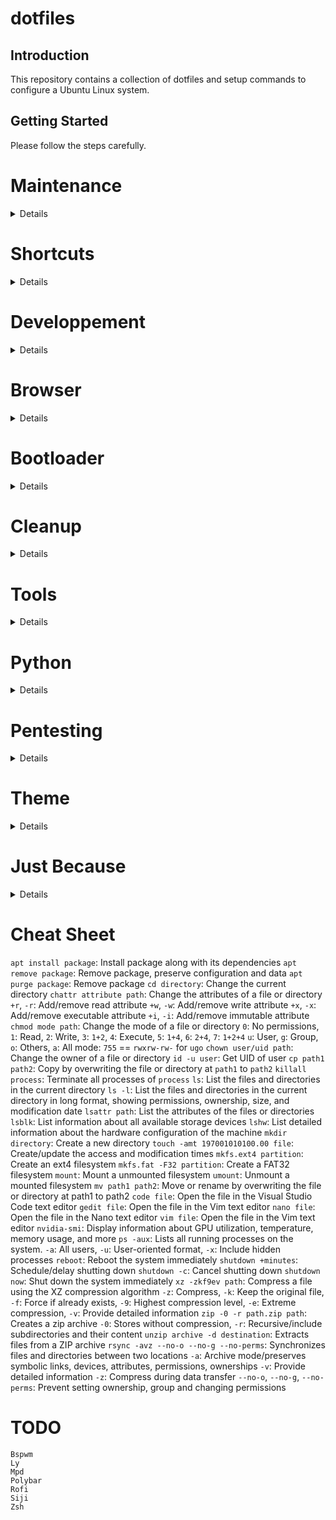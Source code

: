 # dotfiles
## Introduction
This repository contains a collection of dotfiles and setup commands to configure a Ubuntu Linux system.
## Getting Started
Please follow the steps carefully.
# Maintenance
<details>

## System Update and Cache Cleaning
```
sudo apt update
sudo apt upgrade
sudo apt autoremove
sudo apt autoclean
sudo apt clean
pip cache purge
conda clean -a
sudo journalctl --vacuum-time=1d
```
## Clean History
```
history -c && history -w
```
</details>

# Shortcuts
<details>

### Ctrl+E
```
sensible-browser
```
### Ctrl+M
```
/home/pc/miniconda3/envs/MaTools/bin/python -O /home/pc/MaTools/management_tools/main_management_tools_app.pyw
```
### Ctrl+U
```
/home/pc/miniconda3/envs/uvr/bin/python -O /home/pc/ultimatevocalremovergui/UVR.py
```
### Super+E
```
nautilus
```
### Super+T
```
/home/pc/miniconda3/envs/MaTools/bin/python -O /home/pc/MaTools/management_tools/script_image_trimmer.pyw
```
### Super+S
```
gnome-screenshot --delay=1
```
### Super+Shift+S
```
Take a screenshot interactively
```
</details>

# Developpement
<details>

## Installing CUDA
<details>

### Disable/Blacklist the Nouveau Driver
```
echo "blacklist nouveau" | sudo tee -a /etc/modprobe.d/blacklist-nouveau.conf
echo "options nouveau modeset=0" | sudo tee -a /etc/modprobe.d/blacklist-nouveau.conf
sudo update-initramfs -u
sudo reboot
```
### Installing CUDA Toolkit and Nvidia Driver
```
sudo apt install gcc
sudo apt install linux-headers-$(uname -r)
sudo apt-key del 7fa2af80
wget https://developer.download.nvidia.com/compute/cuda/repos/ubuntu2204/x86_64/cuda-keyring_1.1-1_all.deb -O cuda-keyring_1.1-1_all.deb
sudo dpkg -i cuda-keyring_1.1-1_all.deb
sudo apt update
sudo apt install cuda-toolkit
sudo apt install nvidia-gds
echo 'export PATH="/usr/local/cuda-12.3/bin:$PATH"' | tee -a /home/pc/.bashrc
echo 'export LD_LIBRARY_PATH="/usr/local/cuda-12.3/lib64:$LD_LIBRARY_PATH"' | tee -a /home/pc/.bashrc
sudo apt install libcublas11
sudo apt install nvidia-driver-545
rm cuda-keyring_1.1-1_all.deb
sudo reboot
```
</details>

## Installing and Configuring Git
```
sudo apt install git
```
```
git config --global user.email email
git config --global user.name name
```
## Initializing Git
```
git init -b main
```
## Installing CMake
```
wget https://github.com/Kitware/CMake/releases/download/v3.28.3/cmake-3.28.3-linux-x86_64.sh -O cmake-3.28.3-linux-x86_64.sh
sudo mkdir /opt/cmake
sudo sh cmake-3.28.3-linux-x86_64.sh --skip-license --exclude-subdir --prefix=/opt/cmake
sudo ln -s /opt/cmake/bin/cmake /usr/local/bin/cmake
rm cmake-3.28.3-linux-x86_64.sh
```
## Installing Miniconda
```
mkdir -p ~/miniconda3
wget https://repo.anaconda.com/miniconda/Miniconda3-latest-Linux-x86_64.sh -O ~/miniconda3/miniconda.sh
bash ~/miniconda3/miniconda.sh -b -u -p ~/miniconda3
rm -rf ~/miniconda3/miniconda.sh
cd miniconda3/bin
./conda init
```
## Installing Curl
```
sudo apt install curl
```
## Installing FFMPEG
```
sudo add-apt-repository ppa:ubuntuhandbook1/ffmpeg6
sudo apt-get install ffmpeg
```
## Installing Go
```
sudo apt install golang-go
```
## Installing Rust
```
curl --proto '=https' --tlsv1.2 -sSf https://sh.rustup.rs | sh
```
## Installing Tesseract OCR
```
sudo add-apt-repository ppa:alex-p/tesseract-ocr5
sudo apt install tesseract-ocr
```
## Installing and Configuring Vim and Vim-Plug
```
sudo apt install vim
curl -fLo ~/.vim/autoload/plug.vim --create-dirs https://raw.githubusercontent.com/junegunn/vim-plug/master/plug.vim
wget https://raw.githubusercontent.com/Inc44/dotfiles/main/.vimrc -O .vimrc
wget https://raw.githubusercontent.com/Inc44/dotfiles/main/.vimrc.plug -O .vimrc.plug
vim > :set spell > Y > Y > 1 > Y
vim > :PlugInstall
wget https://raw.githubusercontent.com/gillescastel/latex-snippets/master/tex.snippets -O ~/.vim/UltiSnips/tex.snippets
```
## Installing Visual Studio Code
```
wget https://packages.microsoft.com/repos/code/pool/main/c/code/code_1.86.2-1707854558_amd64.deb -O code_1.86.2-1707854558_amd64.deb
sudo apt install ~/code_1.86.2-1707854558_amd64.deb
rm code_1.86.2-1707854558_amd64.deb
```
</details>

# Browser
<details>

## Installing Microsoft Edge
```
wget https://packages.microsoft.com/repos/edge/pool/main/m/microsoft-edge-stable/microsoft-edge-stable_121.0.2277.128-1_amd64.deb -O microsoft-edge-stable_121.0.2277.128-1_amd64.deb
sudo apt install ~/microsoft-edge-stable_121.0.2277.128-1_amd64.deb
rm microsoft-edge-stable_121.0.2277.128-1_amd64.deb
```
## Installing Yandex Browser
```
wget https://ext-cachev2-cogent03.cdn.yandex.net/download.cdn.yandex.net/browser/yandex/24_1_1_940_54214/Yandex.deb -O Yandex.deb
sudo apt install ~/Yandex.deb
rm Yandex.deb
```
</details>

# Bootloader
<details>

## Configuring GRUB
```
sudo vim /etc/default/grub
sudo update-grub
#sudo grub-mkconfig -o /boot/grub/grub.cfg
```
</details>

# Cleanup
<details>

## Disabling Shutdown Confirmation
```
gsettings set org.gnome.SessionManager logout-prompt false
```
## Purge Apport
```
sudo apt purge apport
```
## Purge Snap
```
snap list
sudo snap remove --purge snap-store
sudo snap remove --purge gnome-3-38-2004
sudo snap remove --purge gnome-42-2204
sudo snap remove --purge gtk-common-themes
sudo snap remove --purge snapd-desktop-integration
sudo snap remove --purge bare
sudo snap remove --purge core22
sudo snap remove --purge firefox
sudo snap remove --purge core20
sudo snap remove --purge snapd
sudo apt purge snapd
sudo vim /etc/apt/preferences.d/nosnap.pref
rm -r snap
```
## Remove Ubuntu Logo
```
sudo rm /usr/share/plymouth/ubuntu-logo.png
```
</details>

# Tools
<details>

## Installing and Using 7-Zip
```
wget https://www.7-zip.org/a/7z2301-linux-x64.tar.xz -O 7z2301-linux-x64.tar.xz
mkdir 7-zip
tar xf 7z2301-linux-x64.tar.xz -C 7-zip
echo 'export PATH="/home/pc/7-zip:$PATH"' | tee -a /home/pc/.bashrc
rm 7z2301-linux-x64.tar.xz
```
```
7zz a -tzip -m0=Copy -ppassword -mem=AES256 path.zip path
7zz x path.zip
```
# Configuring Bash
```
wget https://raw.githubusercontent.com/Inc44/dotfiles/main/.bashrc -O .bashrc
```
## Installing Bspwm
```
sudo apt install bspwm
```
## Installing Conky
```
sudo apt install conky
sudo wget https://raw.githubusercontent.com/Inc44/dotfiles/main/conky.conf -O /etc/conky/conky.conf
```
## Installing Czkawka
```
sudo add-apt-repository ppa:xtradeb/apps
sudo apt update
sudo apt-get install czkawka
```
## Installing ECT
```
git clone --recursive https://github.com/fhanau/Efficient-Compression-Tool.git
cd Efficient-Compression-Tool
mkdir build
cd build
cmake ../src
make
echo 'export PATH="/home/pc/Efficient-Compression-Tool/build:$PATH"' | tee -a /home/pc/.bashrc
```
## Installing Fonts
```
cp -r ~/dotfiles/.fonts ~
sudo fc-cache -f -v
```
## Installing Gnome Screenshot
```
sudo apt install gnome-screenshot
```
## Installing GParted
```
sudo apt install gparted
```
# Configuring Gedit
```
gsettings set org.gnome.gedit.preferences.editor editor-font 'Noto Sans Mono 16'
gsettings set org.gnome.gedit.preferences.editor scheme 'classic'
gsettings set org.gnome.gedit.preferences.editor tabs-size 4
gsettings set org.gnome.gedit.preferences.editor use-default-font false
```
## Installing Inkscape
```
sudo add-apt-repository ppa:inkscape.dev/stable
sudo apt install inkscape
```
## Installing Ly
```
git clone --recurse-submodules https://github.com/fairyglade/ly
cd ly
make
...
```
## Installing MPV
```
sudo apt install mpv
sudo wget https://raw.githubusercontent.com/Inc44/dotfiles/main/mpv.conf -O /etc/mpv/mpv.conf
```
## Installing Neofetch
```
sudo apt install neofetch
echo 'neofetch' | tee -a /home/pc/.bashrc
```
## Installing Nerd Fonts
```
wget https://github.com/ryanoasis/nerd-fonts/releases/download/v3.1.1/Noto.zip
unzip Noto.zip "*.ttf" -d ~/.fonts
sudo fc-cache -f -v
```
## Installing OBS Studio
```
sudo add-apt-repository ppa:obsproject/obs-studio
sudo apt install obs-studio
wget https://raw.githubusercontent.com/Inc44/dotfiles/main/.config/obs-studio/global.ini -O ~/.config/obs-studio/global.ini
wget https://raw.githubusercontent.com/Inc44/dotfiles/main/.config/obs-studio/basic/profiles/Untitled/basic.ini -O ~/.config/obs-studio/basic/profiles/Untitled/basic.ini
wget https://raw.githubusercontent.com/Inc44/dotfiles/main/.config/obs-studio/basic/profiles/Untitled/recordEncoder.json -O ~/.config/obs-studio/basic/profiles/Untitled/recordEncoder.json
wget https://raw.githubusercontent.com/Inc44/dotfiles/main/.config/obs-studio/basic/profiles/Untitled/streamEncoder.json -O ~/.config/obs-studio/basic/profiles/Untitled/streamEncoder.json
```
## Installing Obsidian
```
wget https://github.com/obsidianmd/obsidian-releases/releases/download/v1.5.3/obsidian_1.5.3_amd64.deb -O obsidian_1.5.3_amd64.deb
sudo apt install ~/obsidian_1.5.3_amd64.deb
rm obsidian_1.5.3_amd64.deb
```
## Installing PeaZip
```
wget https://github.com/peazip/PeaZip/releases/download/9.7.1/peazip_9.7.1.LINUX.GTK2-1_amd64.deb -O peazip_9.7.1.LINUX.GTK2-1_amd64.deb
sudo apt install ~/peazip_9.7.1.LINUX.GTK2-1_amd64.deb
rm peazip_9.7.1.LINUX.GTK2-1_amd64.deb
```
## Installing Pinta
```
sudo apt install pinta
```
## Installing Polybar
```
sudo apt install polybar
```
## Installing and Configuring Pywal
```
conda deactivate
sudo apt install pip
sudo pip3 install pywal
#sudo apt install python2
echo 'wal -R -q' | tee -a /home/pc/.bashrc
```
```
wal --theme base16-rebecca
```
## Installing and Configuring Pi-hole
```
curl -sSL https://install.pi-hole.net | bash
```
```
sudo pihole -a -p
```
## Installing qBittorrent
```
sudo add-apt-repository ppa:qbittorrent-team/qbittorrent-stable
sudo apt install qbittorrent
```
## Installing and Configuring Rclone
```
sudo -v ; curl https://rclone.org/install.sh | sudo bash
rclone config
```
## Installing Rclone Browser
```
sudo apt update
sudo apt install git g++ make qtdeclarative5-dev
git clone https://github.com/kapitainsky/RcloneBrowser.git
cd RcloneBrowser
mkdir build
cd build
cmake ..
wget https://raw.githubusercontent.com/Inc44/dotfiles/main/main_window.cpp -O ~/RcloneBrowser/src/main_window.cpp
make
sudo make install
wget https://raw.githubusercontent.com/Inc44/dotfiles/main/.local/share/rclone-browser/rclone-browser/tasks.bin -O ~/.local/share/rclone-browser/rclone-browser/tasks.bin
```
## Installing Rofi
```
sudo apt install rofi
```
## Installing Solaar
```
sudo add-apt-repository ppa:solaar-unifying/stable
sudo apt install solaar
wget https://raw.githubusercontent.com/Inc44/dotfiles/main/.config/solaar/config.yaml -O ~/.config/solaar/config.yaml
```
## Installing Telegram
```
sudo apt install telegram-desktop
```
## Installing TeX Live
```
wget https://mirror.ctan.org/systems/texlive/tlnet/install-tl-unx.tar.gz -O install-tl-unx.tar.gz
zcat < install-tl-unx.tar.gz | tar xf -
cd install-tl-*
sudo perl ./install-tl --no-interaction
echo 'export PATH="/usr/local/texlive/2023/bin/x86_64-linux:$PATH"' | tee -a /home/pc/.bashrc
rm install-tl-unx.tar.gz
rm -r install-tl-*
```
## Installing Thunderbird
```
wget https://download-installer.cdn.mozilla.net/pub/thunderbird/releases/115.7.0/linux-x86_64/fr/thunderbird-115.7.0.tar.bz2 -O thunderbird-115.7.0.tar.bz2
tar xjf thunderbird-115.7.0.tar.bz2
rm thunderbird-115.7.0.tar.bz2
sudo mv thunderbird /opt
sudo ln -s /opt/thunderbird/thunderbird /usr/local/bin/thunderbird
sudo wget https://raw.githubusercontent.com/mozilla/sumo-kb/main/installing-thunderbird-linux/thunderbird.desktop -O /usr/local/share/applications/thunderbird.desktop
```
## Installing VirtualBox
```
wget https://download.virtualbox.org/virtualbox/7.0.14/virtualbox-7.0_7.0.14-161095~Ubuntu~jammy_amd64.deb -O virtualbox-7.0_7.0.14-161095~Ubuntu~jammy_amd64.deb
sudo apt install ~/virtualbox-7.0_7.0.14-161095~Ubuntu~jammy_amd64.deb
rm virtualbox-7.0_7.0.14-161095~Ubuntu~jammy_amd64.deb
```
## Installing Xtreme Download Manager
```
wget https://github.com/subhra74/xdm/releases/download/8.0.29/xdman_gtk_8.0.29_amd64.deb -O xdman_gtk_8.0.29_amd64.deb
sudo apt install ~/xdman_gtk_8.0.29_amd64.deb
rm xdman_gtk_8.0.29_amd64.deb
```
## Installing Zathura
```
sudo apt install zathura
wget https://raw.githubusercontent.com/Inc44/dotfiles/main/.config/zathura/zathurarc -O ~/.config/zathura/zathurarc
```
## Installing Zsh
```
sudo apt install zsh
```
</details>

# Python
<details>

## Installing AutoKhan
```
git clone https://github.com/Inc44/AutoKhan.git
cd AutoKhan
conda create --name AutoKhan python=3.10.13
conda activate AutoKhan
pip install -r requirements.txt
```
## Installing Chatgpt Telegram Bot
```
conda create --name ctb python=3.10.13
conda activate ctb
git clone https://github.com/n3d1117/chatgpt-telegram-bot.git
cd chatgpt-telegram-bot
pip install -r requirements.txt
```
```
/home/pc/miniconda3/envs/ctb/bin/python -O /home/pc/chatgpt-telegram-bot/bot/main.py
```
## Installing MaTools
```
sudo apt install libxcb-cursor0 xclip
conda create --name MaTools python=3.10.13
conda activate MaTools
git clone https://github.com/Inc44/MaTools.git
cd MaTools
pip install -r requirements.txt
```
## Installing and Using NanoGPT
```
conda create --name nanogpt python=3.10.13
conda activate nanogpt
pip install torch numpy transformers datasets tiktoken wandb tqdm
git clone https://github.com/karpathy/nanoGPT.git
```
```
conda activate nanogpt
cd nanoGPT
python -O data/shakespeare_char/prepare.py
python -O train.py config/train_shakespeare_char.py
```
## Installing OCRMyPDF
```
sudo apt install unpaper
conda create --name ocrmypdf python=3.10.13
conda activate ocrmypdf
conda install pytorch torchvision torchaudio pytorch-cuda=12.1 -c pytorch -c nvidia
pip install ocrmypdf
pip install git+https://github.com/ocrmypdf/OCRmyPDF-EasyOCR.git
```
## Installing and Using TheSync
```
git clone https://github.com/Inc44/TheSync.git
```
```
cd TheSync
python -O thesync.py
```
## Installing and Using TheTTS
```
git clone https://github.com/Inc44/TheTTS.git
cd TheTTS
conda create --name TheTTS python=3.10.13
conda activate TheTTS
pip install openai==1.12.0 TTS==0.22.0
DS_BUILD_TRANSFORMER_INFERENCE=1 pip install deepspeed==0.13.3
sudo apt install git-lfs
git lfs install
git clone https://huggingface.co/coqui/XTTS-v2
sudo rm -r XTTS-v2/.git
cp /home/pc/TheTTS/xtts.py /home/pc/miniconda3/envs/TheTTS/lib/python3.10/site-packages/TTS/tts/models
```
```
conda activate TheTTS
cd TheTTS
python -O thetts.py
```
## Installing UVR
```
sudo apt install python3-pip
sudo apt install python3-tk
git clone https://github.com/Anjok07/ultimatevocalremovergui.git
cd ultimatevocalremovergui
conda create --name uvr python=3.10.13
conda activate uvr
wget https://raw.githubusercontent.com/Inc44/dotfiles/main/Dora-0.0.3.tar.gz -O Dora-0.0.3.tar.gz
pip3 install Dora-0.0.3.tar.gz
pip3 install -r requirements.txt
```
## Installing WhisperX
```
conda create --name whisperx python=3.10.13
conda activate whisperx
conda install pytorch torchvision torchaudio pytorch-cuda=12.1 -c pytorch -c nvidia
pip install git+https://github.com/m-bain/whisperx.git
pip install faster-whisper==1.0.0 --upgrade
```
</details>

# Pentesting
<details>

## Installing and Using Aircrack-ng
```
sudo apt install aircrack-ng
sudo apt install net-tools
```
```
ifconfig #netstat -ie
sudo airmon-ng start wlp7s0
iwconfig
sudo airodump-ng wlp7s0mon
sudo airodump-ng -c CH --bssid BSSID -w . wlp7s0mon
sudo airmon-ng stop wlp7s0mon
```
## Installing and Using John the Ripper
```
git clone https://github.com/openwall/john
cd john/src
sudo apt install libssl-dev libgmp-dev libbz2-dev libpcap-dev
./configure
make
echo 'export PATH="/home/pc/john/run:$PATH"' | tee -a /e
```
```
zip2john /home/pc/path.zip > /home/pc/hash.txt
```
## Installing and Using Hashcat
```
git clone https://github.com/hashcat/hashcat.git
cd hashcat
make
echo 'export PATH="/home/pc/hashcat:$PATH"' | tee -a /home/pc/.bashrc
```
```
sed -i 's/^[^$]*//' /home/pc/hash.txt
sed -i 's/[^$]*$//' /home/pc/hash.txt
```
```
wget https://download.weakpass.com/wordlists/90/rockyou.txt.gz -O rockyou.txt.gz
gzip -d rockyou.txt.gz
hashcat -m 13600 -a3 -w3 -d2 /home/pc/hash.txt /home/pc/rockyou.txt --increment --increment-min 8 --increment-max 8
cat /home/pc/hashcat/hashcat.potfile
rm /home/pc/hashcat/hashcat.potfile
```
```
hashcat -m 13600 -a3 -w3 -d2 /home/pc/hash.txt --increment --increment-min 8 --increment-max 8 ?d?d?d?d?d?d?d?d
hashcat -m 13600 -a3 -w3 -d2 /home/pc/hash.txt --increment --increment-min 8 --increment-max 8 ?l?l?l?l?l?l?l?l
```
```
hashcat -b -d 2 -m 13600
```
## Installing Hashcat Utils
```
git clone https://github.com/hashcat/hashcat-utils.git
cd /home/pc/hashcat-utils/src
make
echo 'export PATH="/home/pc/hashcat-utils/src:$PATH"' | tee -a /home/pc/.bashrc
```
```
cap2hccapx.bin /home/pc/.-01.cap /home/pc/wifi.hccapx
```
</details>

# Theme
<details>

## Installing and Configuring WhiteSur Theme
```
sudo add-apt-repository universe
sudo apt install gnome-tweaks
sudo apt install gnome-shell-extension-manager
git clone https://github.com/vinceliuice/WhiteSur-gtk-theme.git --depth=1
cd WhiteSur-gtk-theme
./install.sh -t purple -c Light
cd ..
git clone https://github.com/vinceliuice/WhiteSur-icon-theme.git --depth=1
cd WhiteSur-icon-theme
./install.sh -a -t purple
```
</details>

# Just Because
<details>

## Installing Blazingly Fast Rust Donut
```
cargo install blazingly_fast_rust_donut
```
</details>

# Cheat Sheet
`apt install package`: Install package along with its dependencies
`apt remove package`: Remove package, preserve configuration and data
`apt purge package`: Remove package
`cd directory`: Change the current directory
`chattr attribute path`: Change the attributes of a file or directory
`+r`, `-r`: Add/remove read attribute
`+w`, `-w`: Add/remove write attribute
`+x`, `-x`: Add/remove executable attribute
`+i`, `-i`: Add/remove immutable attribute
`chmod mode path`: Change the mode of a file or directory
`0`: No permissions, `1`: Read, `2`: Write, `3`: `1+2`, `4`: Execute, `5`: `1+4`, `6`: `2+4`, `7`: `1+2+4`
`u`: User, `g`: Group, `o`: Others, `a`: All
mode: `755` == `rwxrw-rw-` for `ugo`
`chown user/uid path`: Change the owner of a file or directory
`id -u user`: Get UID of user
`cp path1 path2`: Copy by overwriting the file or directory at `path1` to `path2`
`killall process`: Terminate all processes of `process`
`ls`: List the files and directories in the current directory
`ls -l`: List the files and directories in the current directory in long format, showing permissions, ownership, size, and modification date
`lsattr path`: List the attributes of the files or directories
`lsblk`: List information about all available storage devices
`lshw`: List detailed information about the hardware configuration of the machine
`mkdir directory`: Create a new directory
`touch -amt 197001010100.00 file`: Create/update the access and modification times
`mkfs.ext4 partition`: Create an ext4 filesystem
`mkfs.fat -F32 partition`: Create a FAT32 filesystem
`mount`: Mount a unmounted filesystem
`umount`: Unmount a mounted filesystem
`mv path1 path2`: Move or rename by overwriting the file or directory at path1 to path2
`code file`: Open the file in the Visual Studio Code text editor
`gedit file`: Open the file in the Vim text editor
`nano file`: Open the file in the Nano text editor
`vim file`: Open the file in the Vim text editor
`nvidia-smi`: Display information about GPU utilization, temperature, memory usage, and more
`ps -aux`: Lists all running processes on the system.
`-a`: All users, `-u`: User-oriented format, `-x`: Include hidden processes
`reboot`: Reboot the system immediately
`shutdown +minutes`: Schedule/delay shutting down
`shutdown -c`: Cancel shutting down
`shutdown now`: Shut down the system immediately
`xz -zkf9ev path`: Compress a file using the XZ compression algorithm
`-z`: Compress, `-k`: Keep the original file, `-f`: Force if already exists, `-9`: Highest compression level, `-e`: Extreme compression, `-v`: Provide detailed information
`zip -0 -r path.zip path`: Creates a zip archive
`-0`: Stores without compression, `-r`: Recursive/include subdirectories and their content
`unzip archive -d destination`: Extracts files from a ZIP archive
`rsync -avz --no-o --no-g --no-perms`: Synchronizes files and directories between two locations
`-a`: Archive mode/preserves symbolic links, devices, attributes, permissions, ownerships
`-v`: Provide detailed information
`-z`: Compress during data transfer
`--no-o`, `--no-g`, `--no-perms`: Prevent setting ownership, group and changing permissions
# TODO
```
Bspwm
Ly
Mpd
Polybar
Rofi
Siji
Zsh
```